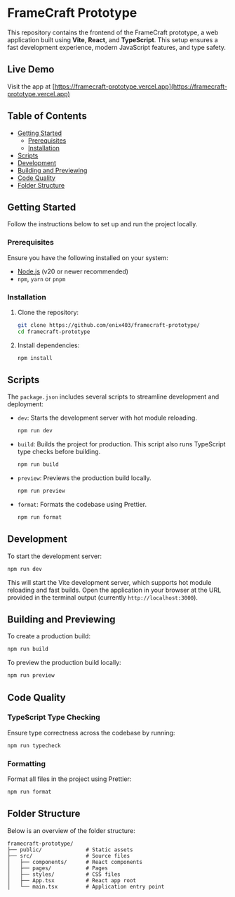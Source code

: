 # FrameCraft Prototype

This repository contains the frontend of the FrameCraft prototype, a web application built using **Vite**, **React**, and **TypeScript**. This setup ensures a fast development experience, modern JavaScript features, and type safety.

## Live Demo

Visit the app at [https://framecraft-prototype.vercel.app](https://framecraft-prototype.vercel.app)

## Table of Contents

- [Getting Started](#getting-started)
  - [Prerequisites](#prerequisites)
  - [Installation](#installation)
- [Scripts](#scripts)
- [Development](#development)
- [Building and Previewing](#building-and-previewing)
- [Code Quality](#code-quality)
- [Folder Structure](#folder-structure)

## Getting Started

Follow the instructions below to set up and run the project locally.

### Prerequisites

Ensure you have the following installed on your system:

- [Node.js](https://nodejs.org/) (v20 or newer recommended)
- `npm`, `yarn` or `pnpm`

### Installation

1. Clone the repository:

   ```bash
   git clone https://github.com/enix403/framecraft-prototype/
   cd framecraft-prototype
   ```

2. Install dependencies:

   ```bash
   npm install
   ```

## Scripts

The `package.json` includes several scripts to streamline development and deployment:

- `dev`: Starts the development server with hot module reloading.

  ```bash
  npm run dev
  ```

- `build`: Builds the project for production. This script also runs TypeScript type checks before building.

  ```bash
  npm run build
  ```

- `preview`: Previews the production build locally.

  ```bash
  npm run preview
  ```

- `format`: Formats the codebase using Prettier.
  ```bash
  npm run format
  ```

## Development

To start the development server:

```bash
npm run dev
```

This will start the Vite development server, which supports hot module reloading and fast builds. Open the application in your browser at the URL provided in the terminal output (currently `http://localhost:3000`).

## Building and Previewing

To create a production build:

```bash
npm run build
```

To preview the production build locally:

```bash
npm run preview
```

## Code Quality

### TypeScript Type Checking

Ensure type correctness across the codebase by running:

```bash
npm run typecheck
```

### Formatting

Format all files in the project using Prettier:

```bash
npm run format
```

## Folder Structure

Below is an overview of the folder structure:

```
framecraft-prototype/
├── public/              # Static assets
├── src/                 # Source files
│   ├── components/      # React components
│   ├── pages/           # Pages
│   ├── styles/          # CSS files
│   ├── App.tsx          # React app root
│   └── main.tsx         # Application entry point
```

